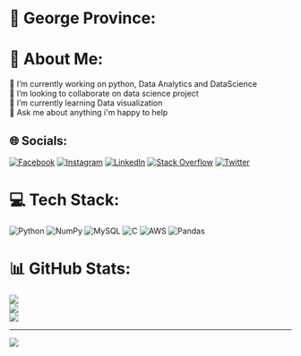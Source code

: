 # 💫 George Province:
# 💫 About Me:
🔭 I’m currently working on python, Data Analytics and DataScience<br>👯 I’m looking to collaborate on data science project<br>🌱 I’m currently learning Data visualization<br>💬 Ask me about anything i'm happy to help


## 🌐 Socials:
[![Facebook](https://img.shields.io/badge/Facebook-%231877F2.svg?logo=Facebook&logoColor=white)](https://facebook.com/https://www.facebook.com/profile.php?id=100009909611717) [![Instagram](https://img.shields.io/badge/Instagram-%23E4405F.svg?logo=Instagram&logoColor=white)](https://instagram.com/https://www.instagram.com/_is_george_19/) [![LinkedIn](https://img.shields.io/badge/LinkedIn-%230077B5.svg?logo=linkedin&logoColor=white)](https://linkedin.com/in/https://www.linkedin.com/in/george-province-7007b4238/) [![Stack Overflow](https://img.shields.io/badge/-Stackoverflow-FE7A16?logo=stack-overflow&logoColor=white)](https://stackoverflow.com/users/https://stackoverflow.com/users/22436056/george-province) [![Twitter](https://img.shields.io/badge/Twitter-%231DA1F2.svg?logo=Twitter&logoColor=white)](https://twitter.com/https://twitter.com/GeorgeProvince5) 

# 💻 Tech Stack:
![Python](https://img.shields.io/badge/python-3670A0?style=flat&logo=python&logoColor=ffdd54) ![NumPy](https://img.shields.io/badge/numpy-%23013243.svg?style=flat&logo=numpy&logoColor=white) ![MySQL](https://img.shields.io/badge/mysql-%2300f.svg?style=flat&logo=mysql&logoColor=white) ![C](https://img.shields.io/badge/c-%2300599C.svg?style=flat&logo=c&logoColor=white) ![AWS](https://img.shields.io/badge/AWS-%23FF9900.svg?style=flat&logo=amazon-aws&logoColor=white) ![Pandas](https://img.shields.io/badge/pandas-%23150458.svg?style=flat&logo=pandas&logoColor=white)
# 📊 GitHub Stats:
![](https://github-readme-stats.vercel.app/api?username=georgepr0xy&theme=great-gatsby&hide_border=true&include_all_commits=false&count_private=false)<br/>
![](https://github-readme-streak-stats.herokuapp.com/?user=georgepr0xy&theme=great-gatsby&hide_border=true)<br/>
![](https://github-readme-stats.vercel.app/api/top-langs/?username=georgepr0xy&theme=great-gatsby&hide_border=true&include_all_commits=false&count_private=false&layout=compact)

---
[![](https://visitcount.itsvg.in/api?id=georgepr0xy&icon=0&color=0)](https://visitcount.itsvg.in)

<!-- Proudly created with GPRM ( https://gprm.itsvg.in ) -->
